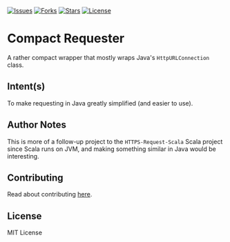 <p>
    <a href="https://github.com/KaNguy/Compact-Requester/issues"><img src="https://img.shields.io/github/issues/KaNguy/Compact-Requester" alt="Issues"/></a>
    <a href="https://github.com/KaNguy/Compact-Requester/network/members"><img src="https://img.shields.io/github/forks/KaNguy/Compact-Requester" alt="Forks" /></a>
    <a href="https://github.com/KaNguy/Compact-Requester/stargazers"><img src="https://img.shields.io/github/stars/KaNguy/Compact-Requester" alt="Stars" /></a>
    <a href="LICENSE.md"><img src="https://img.shields.io/github/license/KaNguy/Compact-Requester?color=007ace" alt="License" /></a>
</p>

# Compact Requester
A rather compact wrapper that mostly wraps Java's `HttpURLConnection` class. 

## Intent(s)
To make requesting in Java greatly simplified (and easier to use).

## Author Notes
This is more of a follow-up project to the `HTTPS-Request-Scala` Scala project since Scala runs on JVM, and making something similar in Java would be interesting.

## Contributing
Read about contributing [here](CONTRIBUTING.md).

## License
MIT License